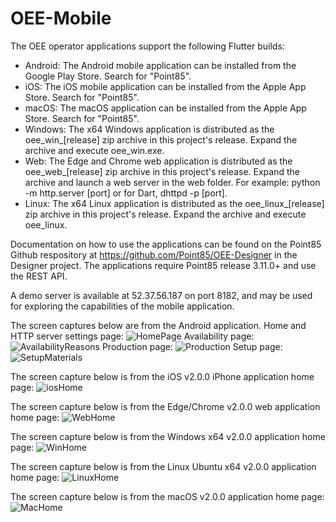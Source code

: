 # OEE-Mobile
The OEE operator applications support the following Flutter builds:
* Android: The Android mobile application can be installed from the Google Play Store.  Search for "Point85".  
* iOS: The iOS mobile application can be installed from the Apple App Store.  Search for "Point85".
* macOS: The macOS application can be installed from the Apple App Store.  Search for "Point85".  
* Windows: The x64 Windows application is distributed as the oee_win_[release] zip archive in this project's release. Expand the archive and execute oee_win.exe.
* Web: The Edge and Chrome web application is distributed as the oee_web_[release] zip archive in this project's release. Expand the archive and launch a web server in the web folder.  For example: python -m http.server [port] or for Dart, dhttpd -p [port].
* Linux: The x64 Linux application is distributed as the oee_linux_[release] zip archive in this project's release. Expand the archive and execute oee_linux.

Documentation on how to use the applications can be found on the Point85 Github respository at https://github.com/Point85/OEE-Designer in the Designer project.  The applications require Point85 release 3.11.0+ and use the REST API.

A demo server is available at 52.37.56.187 on port 8182, and may be used for exploring the capabilities of the mobile application.

The screen captures below are from the Android application.  Home and HTTP server settings page:
![HomePage](https://github.com/point85/OEE-Mobile/blob/master/docs/HomePageSetup.png)
Availability page:
![AvailabilityReasons](https://github.com/point85/OEE-Mobile/blob/master/docs/AvailabilityPage.png)
Production page:
![Production](https://github.com/point85/OEE-Mobile/blob/master/docs/ProductionPage.png)
Setup page:
![SetupMaterials](https://github.com/point85/OEE-Mobile/blob/master/docs/SetupPage.png)

The screen capture below is from the iOS v2.0.0 iPhone application home page:
![iosHome](https://github.com/point85/OEE-Mobile/blob/master/docs/iOSHome.png)

The screen capture below is from the Edge/Chrome v2.0.0 web application home page:
![WebHome](https://github.com/point85/OEE-Mobile/blob/master/docs/WebHome.png)

The screen capture below is from the Windows x64 v2.0.0 application home page:
![WinHome](https://github.com/point85/OEE-Mobile/blob/master/docs/WinHome.png)

The screen capture below is from the Linux Ubuntu x64 v2.0.0 application home page:
![LinuxHome](https://github.com/point85/OEE-Mobile/blob/master/docs/LinuxHome.png)

The screen capture below is from the macOS v2.0.0 application home page:
![MacHome](https://github.com/point85/OEE-Mobile/blob/master/docs/MacHome.png)

